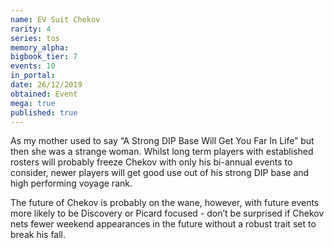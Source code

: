 ```yaml
---
name: EV Suit Chekov
rarity: 4
series: tos
memory_alpha:
bigbook_tier: 7
events: 10
in_portal:
date: 26/12/2019
obtained: Event
mega: true
published: true
---
```


As my mother used to say “A Strong DIP Base Will Get You Far In Life” but then she was a strange woman. Whilst long term players with established rosters will probably freeze Chekov with only his bi-annual events to consider, newer players will get good use out of his strong DIP base and high performing voyage rank.

The future of Chekov is probably on the wane, however, with future events more likely to be Discovery or Picard focused - don’t be surprised if Chekov nets fewer weekend appearances in the future without a robust trait set to break his fall.
